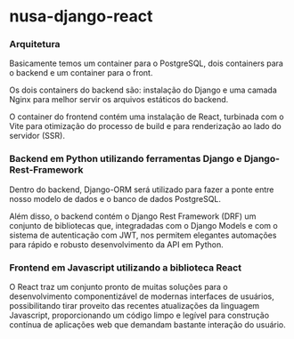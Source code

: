 # nusa-django-react

### Arquitetura

Basicamente temos um container para o PostgreSQL, dois containers para o backend e um container para o front. 

Os dois containers do backend são: instalação do Django e uma camada Nginx para melhor servir os arquivos estáticos do backend.

O container do frontend contém uma instalação de React, turbinada com o Vite para otimização do processo de build e para renderização ao lado do servidor (SSR).

### Backend em Python utilizando ferramentas Django e Django-Rest-Framework

Dentro do backend, Django-ORM será utilizado para fazer a ponte entre nosso modelo de dados e o banco de dados PostgreSQL.

Além disso, o backend contém o Django Rest Framework (DRF) um conjunto de bibliotecas que, integradadas com o Django Models e com o sistema de autenticação com JWT, nos permitem elegantes automações para rápido e robusto desenvolvimento da API em Python.

### Frontend em Javascript utilizando a biblioteca React

O React traz um conjunto pronto de muitas soluções para o desenvolvimento componentizável de modernas interfaces de usuários, possibilitando tirar proveito das recentes atualizações da linguagem Javascript, proporcionando um código limpo e legível para construção contínua de aplicações web que demandam bastante interação do usuário.